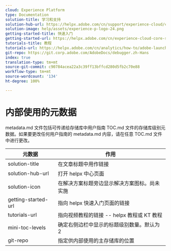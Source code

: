 ```yaml
---
cloud: Experience Platform
type: Documentation
solution-title: 学习和支持
solution-hub-url: https://helpx.adobe.com/cn/support/experience-cloud/core-services.html
solution-image: help/assets/experience-p-logo-24.png
getting-started-title: 快速入门
getting-started-url: https://helpx.adobe.com/cn/experience-cloud-core-services/get-started.html
tutorials-title: 教程
tutorials-url: https://helpx.adobe.com/cn/analytics/how-to/adobe-launch-publishing-process.html
git-repo: https://git.corp.adobe.com/AdobeDocs/debugger.zh-Hans
index: true
translation-type: tm+mt
source-git-commit: c90784acea22a3c39ff13bffcd280d5fb2c70e88
workflow-type: tm+mt
source-wordcount: '134'
ht-degree: 100%

---
```



# 内部使用的元数据

metadata.md 文件包括可传递给存储库中用户指南 TOC.md 文件的存储库级别元数据。如果要更改任何用户指南的 metadata.md 内容，请在任意 TOC.md 文件中进行更改。

| 元数据 | 作用 |
|--- |--- |
| solution-title | 在文章标题中用作链接 |
| solution-hub-url | 打开 helpx 中心页面 |
| solution-icon | 在解决方案标题旁边显示解决方案图标。尚未实施 |
| getting-started-url | 指向 helpx 快速入门页面的链接 |
| tutorials-url | 指向视频教程的链接 -- helpx 教程或 KT 教程 |
| mini-toc-levels | 确定右侧边栏中显示的标题级别数量。默认为 2 |
| git-repo | 指定供内部使用的主存储库的位置 |
